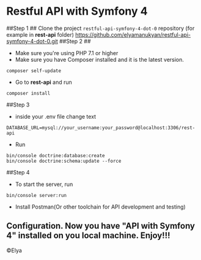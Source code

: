# Restful API with Symfony 4 #
##Step 1 ##
Clone the project ```restful-api-symfony-4-dot-0``` repository (for example in **rest-api** folder)
https://github.com/elyamanukyan/restful-api-symfony-4-dot-0.git
##Step 2 ##
* Make sure you're using PHP 7.1 or higher 
* Make sure you have Composer installed and it is the latest version. 
```
composer self-update
```
* Go to **rest-api** and run 
```
composer install

```
##Step 3
* inside your .env file change text 
```
DATABASE_URL=mysql://your_username:your_password@localhost:3306/rest-api
```
* Run
```
bin/console doctrine:database:create
bin/console doctrine:schema:update --force
```
##Step 4
* To start the server, run 
```
bin/console server:run
```
* Install Postman(Or other toolchain for API development and testing)

## Configuration. Now you have "API with Symfony 4" installed on you local machine. Enjoy!!!
©Elya